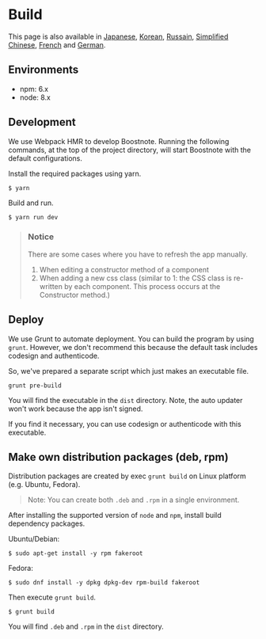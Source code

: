 # Build
This page is also available in [Japanese](https://github.com/BoostIO/Boostnote/blob/master/docs/jp/build.md), [Korean](https://github.com/BoostIO/Boostnote/blob/master/docs/ko/build.md), [Russain](https://github.com/BoostIO/Boostnote/blob/master/docs/ru/build.md), [Simplified Chinese](https://github.com/BoostIO/Boostnote/blob/master/docs/zh_CN/build.md), [French](https://github.com/BoostIO/Boostnote/blob/master/docs/fr/build.md) and [German](https://github.com/BoostIO/Boostnote/blob/master/docs/de/build.md).

## Environments

* npm: 6.x
* node: 8.x

## Development

We use Webpack HMR to develop Boostnote.
Running the following commands, at the top of the project directory, will start Boostnote with the default configurations.

Install the required packages using yarn.

```
$ yarn
```

Build and run.

```
$ yarn run dev
```

> ### Notice
> There are some cases where you have to refresh the app manually.
> 1. When editing a constructor method of a component
> 2. When adding a new css class (similar to 1: the CSS class is re-written by each component. This process occurs at the Constructor method.)

## Deploy

We use Grunt to automate deployment.
You can build the program by using `grunt`. However, we don't recommend this because the default task includes codesign and authenticode.

So, we've prepared a separate script which just makes an executable file.

```
grunt pre-build
```

You will find the executable in the `dist` directory. Note, the auto updater won't work because the app isn't signed.

If you find it necessary, you can use codesign or authenticode with this executable.

## Make own distribution packages (deb, rpm)

Distribution packages are created by exec `grunt build` on Linux platform (e.g. Ubuntu, Fedora).

> Note: You can create both `.deb` and `.rpm` in a single environment.

After installing the supported version of `node` and `npm`, install build dependency packages.


Ubuntu/Debian:

```
$ sudo apt-get install -y rpm fakeroot
```

Fedora:

```
$ sudo dnf install -y dpkg dpkg-dev rpm-build fakeroot
```

Then execute `grunt build`.

```
$ grunt build
```

You will find `.deb` and `.rpm` in the `dist` directory.
